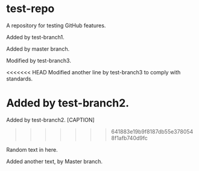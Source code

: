 test-repo
=========

A repository for testing GitHub features.

Added by test-branch1.

Added by master branch.

Modified by test-branch3.

<<<<<<< HEAD
Modified another line by test-branch3 to comply with standards.

Added by test-branch2.
=======
Added by test-branch2. [CAPTION]
>>>>>>> 641883e19b9f8187db55e3780548f1afb740d9fc

Random text in here.

Added another text, by Master branch.
